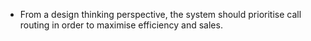 * From a design thinking perspective, the system should prioritise call routing in order to maximise efficiency and sales.

